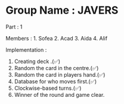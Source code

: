 # Group Name : JAVERS

Part : 1


Members : 1. Sofea
          2. Acad
          3. Aida
          4. Alif
          
Implementation :

1. Creating deck .(✅)
2. Random the card in the centre.(✅)
3. Random the card in players hand.(✅)
4. Database for who moves first.(✅)
5. Clockwise-based turns.(✅)
6. Winner of the round and game clear.
